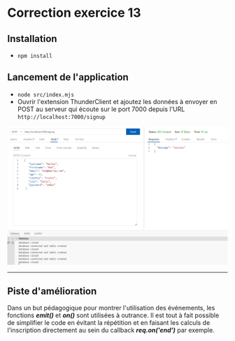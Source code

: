 # Correction exercice 13

## Installation

- `npm install`

## Lancement de l'application

- `node src/index.mjs`
- Ouvrir l'extension ThunderClient et ajoutez les données à envoyer en POST au serveur qui écoute sur le port 7000 depuis l'URL `http://localhost:7000/signup`


![thunderclient](../../ressources/img/thunder-client/ex13.PNG)

---

## Piste d'amélioration

Dans un but pédagogique pour montrer l'utilisation des événements, les fonctions ***emit()*** et ***on()*** sont utilisées à outrance. Il est tout à fait possible de simplifier le code en évitant la répétition et en faisant les calculs de l'inscription directement au sein du callback ***req.on('end')*** par exemple.